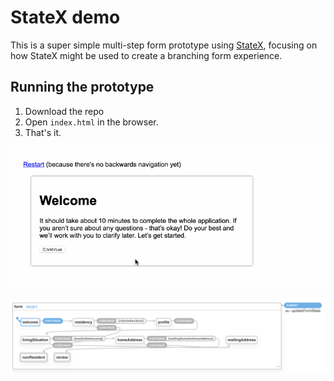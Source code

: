 # StateX demo

This is a super simple multi-step form prototype using [StateX](https://xstate.js.org/), focusing on how StateX might be used to create a branching form experience.

## Running the prototype

1. Download the repo
1. Open `index.html` in the browser.
1. That's it.

![Demo](.github/demo.gif)

![Diagram](.github/diagram.png)